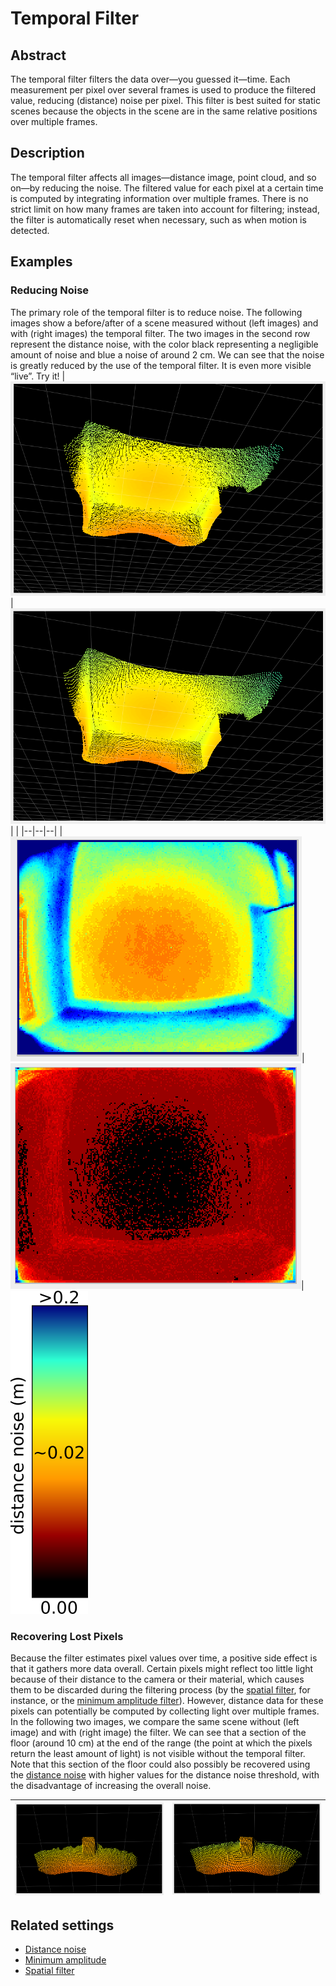 # Temporal Filter

## Abstract
The temporal filter filters the data over—you guessed it—time. Each measurement per pixel over several frames is used to produce the filtered value, reducing (distance) noise per pixel.
This filter is best suited for static scenes because the objects in the scene are in the same relative positions over multiple frames. 

## Description
The temporal filter affects all images—distance image, point cloud, and so on—by reducing the noise. The filtered value for each pixel at a certain time is computed by integrating information over multiple frames. There is no strict limit on how many frames are taken into account for filtering; instead, the filter is automatically reset when necessary, such as when motion is detected.

## Examples
### Reducing Noise
The primary role of the temporal filter is to reduce noise. The following images show a before/after of a scene measured without (left images) and with (right images) the temporal filter. The two images in the second row represent the distance noise, with the color black representing a negligible amount of noise and blue a noise of around 2 cm. We can see that the noise is greatly reduced by the use of the temporal filter. It is even more visible “live”. Try it!
|![Noise without temporal filter](resources/noise_no_temp_filter.png)|![Noise with temporal filter](resources/noise_temp_filter_on.png)| |
|--|--|--|
|![Noise image without temporal filter](resources/noise_image.png)|![Noise image with temporal filter](resources/no_noise_image.png)|![Color bar for noise image](resources/color_bar_noise.png)

### Recovering Lost Pixels
Because the filter estimates pixel values over time, a positive side effect is that it gathers more data overall. Certain pixels might reflect too little light because of their distance to the camera or their material, which causes them to be discarded during the filtering process (by the [spatial filter](bilateralFilter.md), for instance, or the [minimum amplitude filter](minAmplitude.md)). However, distance data for these pixels can potentially be computed by collecting light over multiple frames. In the following two images, we compare the same scene without (left image) and with (right image) the filter. We can see that a section of the floor (around 10 cm) at the end of the range (the point at which the pixels return the least amount of light) is not visible without the temporal filter. Note that this section of the floor could also possibly be recovered using the [distance noise](maxDistNoise.md) with higher values for the distance noise threshold, with the disadvantage of increasing the overall noise.

|![Scene without temporal filter](resources/no_temporal_filter.png)|![Scene with temporal filter](resources/temporal_filter_on.png)|
|--|--|

## Related settings
+ [Distance noise](maxDistNoise.md)
+ [Minimum amplitude](minAmplitude.md)
+ [Spatial filter](bilateralFilter.md)
